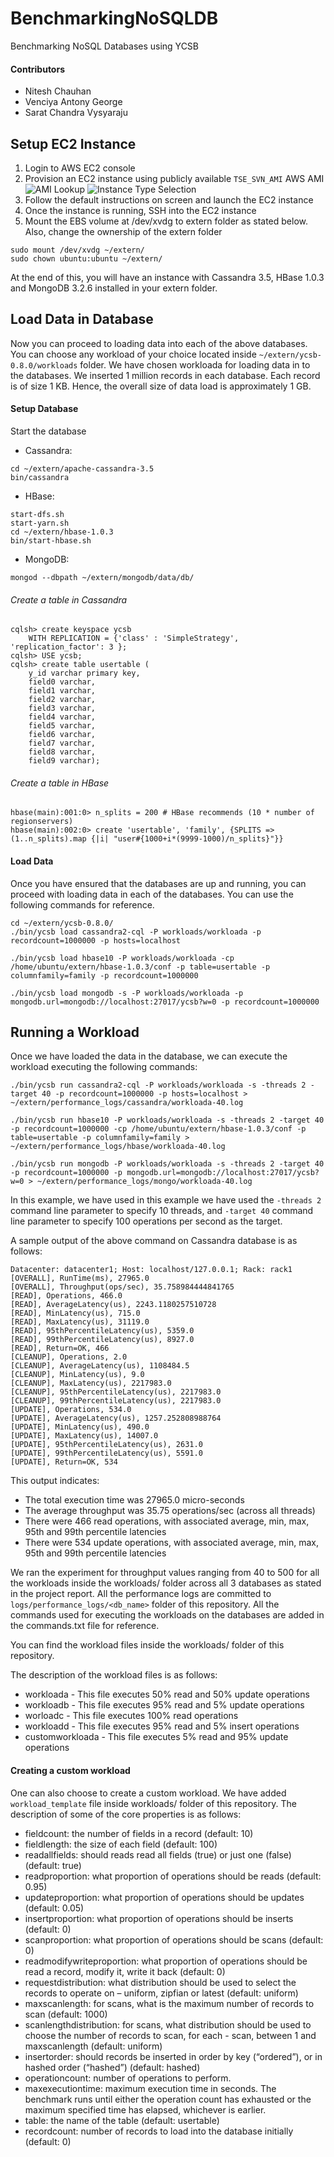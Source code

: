 # BenchmarkingNoSQLDB

Benchmarking NoSQL Databases using YCSB

#### Contributors
- Nitesh Chauhan
- Venciya Antony George
- Sarat Chandra Vysyaraju

## Setup EC2 Instance
1. Login to AWS EC2 console
2. Provision an EC2 instance using publicly available `TSE_SVN_AMI` AWS AMI
![AMI Lookup](https://github.com/niteshch/BenchmarkingNoSQLDB/blob/master/screenshots/TSE-AMI-Provisioning.jpg?raw=true)
![Instance Type Selection](https://github.com/niteshch/BenchmarkingNoSQLDB/blob/master/screenshots/AMI-Instance-type.jpg?raw=true)
3. Follow the default instructions on screen and launch the EC2 instance
4. Once the instance is running, SSH into the EC2 instance
5. Mount the EBS volume at /dev/xvdg to extern folder as stated below. Also, change the ownership of the extern folder
```
sudo mount /dev/xvdg ~/extern/
sudo chown ubuntu:ubuntu ~/extern/
```

At the end of this, you will have an instance with Cassandra 3.5, HBase 1.0.3 and MongoDB 3.2.6 installed in your extern folder.

## Load Data in Database
Now you can proceed to loading data into each of the above databases. You can choose any workload of your choice located inside `~/extern/ycsb-0.8.0/workloads` folder. We have chosen workloada for loading data in to the databases. 
We inserted 1 million records in each database. Each record is of size 1 KB. Hence, the overall size of data load is approximately 1 GB. 

#### Setup Database
Start the database
- Cassandra:
```
cd ~/extern/apache-cassandra-3.5
bin/cassandra
```
- HBase:
```
start-dfs.sh
start-yarn.sh
cd ~/extern/hbase-1.0.3
bin/start-hbase.sh
```
- MongoDB:
```
mongod --dbpath ~/extern/mongodb/data/db/
```

###### Create a table in Cassandra
```
cqlsh> create keyspace ycsb
    WITH REPLICATION = {'class' : 'SimpleStrategy', 'replication_factor': 3 };
cqlsh> USE ycsb;
cqlsh> create table usertable (
    y_id varchar primary key,
    field0 varchar,
    field1 varchar,
    field2 varchar,
    field3 varchar,
    field4 varchar,
    field5 varchar,
    field6 varchar,
    field7 varchar,
    field8 varchar,
    field9 varchar);
```

###### Create a table in HBase
```
hbase(main):001:0> n_splits = 200 # HBase recommends (10 * number of regionservers)
hbase(main):002:0> create 'usertable', 'family', {SPLITS => (1..n_splits).map {|i| "user#{1000+i*(9999-1000)/n_splits}"}}
```

#### Load Data
Once you have ensured that the databases are up and running, you can proceed with loading data in each of the databases. You can use the following commands for reference.
```
cd ~/extern/ycsb-0.8.0/
./bin/ycsb load cassandra2-cql -P workloads/workloada -p recordcount=1000000 -p hosts=localhost

./bin/ycsb load hbase10 -P workloads/workloada -cp /home/ubuntu/extern/hbase-1.0.3/conf -p table=usertable -p columnfamily=family -p recordcount=1000000

./bin/ycsb load mongodb -s -P workloads/workloada -p mongodb.url=mongodb://localhost:27017/ycsb?w=0 -p recordcount=1000000
```

## Running a Workload

Once we have loaded the data in the database, we can execute the workload executing the following commands:
```
./bin/ycsb run cassandra2-cql -P workloads/workloada -s -threads 2 -target 40 -p recordcount=1000000 -p hosts=localhost > ~/extern/performance_logs/cassandra/workloada-40.log

./bin/ycsb run hbase10 -P workloads/workloada -s -threads 2 -target 40 -p recordcount=1000000 -cp /home/ubuntu/extern/hbase-1.0.3/conf -p table=usertable -p columnfamily=family > ~/extern/performance_logs/hbase/workloada-40.log

./bin/ycsb run mongodb -P workloads/workloada -s -threads 2 -target 40 -p recordcount=1000000 -p mongodb.url=mongodb://localhost:27017/ycsb?w=0 > ~/extern/performance_logs/mongo/workloada-40.log
```

In this example, we have used in this example we have used the `-threads 2` command line parameter to specify 10 threads, and `-target 40` command line parameter to specify 100 operations per second as the target.

A sample output of the above command on Cassandra database is as follows:
```
Datacenter: datacenter1; Host: localhost/127.0.0.1; Rack: rack1
[OVERALL], RunTime(ms), 27965.0
[OVERALL], Throughput(ops/sec), 35.758984444841765
[READ], Operations, 466.0
[READ], AverageLatency(us), 2243.1180257510728
[READ], MinLatency(us), 715.0
[READ], MaxLatency(us), 31119.0
[READ], 95thPercentileLatency(us), 5359.0
[READ], 99thPercentileLatency(us), 8927.0
[READ], Return=OK, 466
[CLEANUP], Operations, 2.0
[CLEANUP], AverageLatency(us), 1108484.5
[CLEANUP], MinLatency(us), 9.0
[CLEANUP], MaxLatency(us), 2217983.0
[CLEANUP], 95thPercentileLatency(us), 2217983.0
[CLEANUP], 99thPercentileLatency(us), 2217983.0
[UPDATE], Operations, 534.0
[UPDATE], AverageLatency(us), 1257.252808988764
[UPDATE], MinLatency(us), 490.0
[UPDATE], MaxLatency(us), 14007.0
[UPDATE], 95thPercentileLatency(us), 2631.0
[UPDATE], 99thPercentileLatency(us), 5591.0
[UPDATE], Return=OK, 534
```
This output indicates:
- The total execution time was 27965.0 micro-seconds
- The average throughput was 35.75 operations/sec (across all threads)
- There were 466 read operations, with associated average, min, max, 95th and 99th percentile latencies
- There were 534 update operations, with associated average, min, max, 95th and 99th percentile latencies

We ran the experiment for throughput values ranging from 40 to 500 for all the workloads inside the workloads/ folder across all 3 databases as stated in the project report. All the performance logs are committed to `logs/performance_logs/<db_name>` folder of this repository. All the commands used for executing the workloads on the databases are added in the commands.txt file for reference.

You can find the workload files inside the workloads/ folder of this repository.

The description of the workload files is as follows:
- workloada - This file executes 50% read and 50% update operations
- workloadb - This file executes 95% read and 5% update operations
- worloadc - This file executes 100% read operations
- workloadd - This file executes 95% read and 5% insert operations
- customworkloada - This file executes 5% read and 95% update operations

#### Creating a custom workload
One can also choose to create a custom workload. We have added `workload_template` file inside workloads/ folder of this repository. The description of some of the core properties is as follows:

- fieldcount: the number of fields in a record (default: 10)
- fieldlength: the size of each field (default: 100)
- readallfields: should reads read all fields (true) or just one (false) (default: true)
- readproportion: what proportion of operations should be reads (default: 0.95)
- updateproportion: what proportion of operations should be updates (default: 0.05)
- insertproportion: what proportion of operations should be inserts (default: 0)
- scanproportion: what proportion of operations should be scans (default: 0)
- readmodifywriteproportion: what proportion of operations should be read a record, modify it, write it back (default: 0)
- requestdistribution: what distribution should be used to select the records to operate on – uniform, zipfian or latest (default: uniform)
- maxscanlength: for scans, what is the maximum number of records to scan (default: 1000)
- scanlengthdistribution: for scans, what distribution should be used to choose the number of records to scan, for each - scan, between 1 and maxscanlength (default: uniform)
- insertorder: should records be inserted in order by key (“ordered”), or in hashed order (“hashed”) (default: hashed)
- operationcount: number of operations to perform.
- maxexecutiontime: maximum execution time in seconds. The benchmark runs until either the operation count has exhausted or the maximum specified time has elapsed, whichever is earlier.
- table: the name of the table (default: usertable)
- recordcount: number of records to load into the database initially (default: 0)



